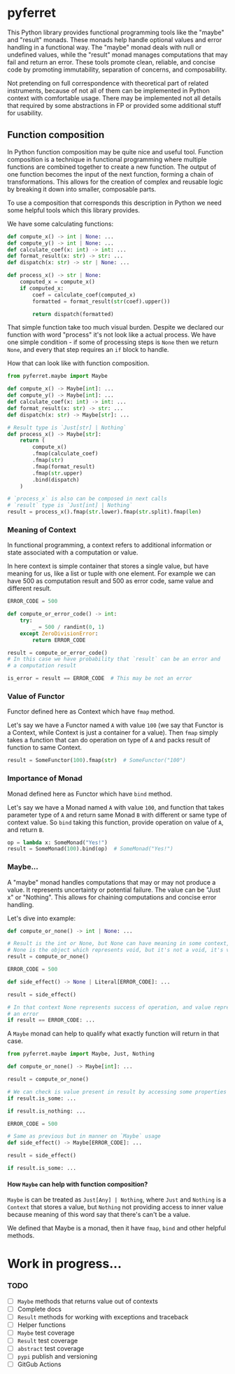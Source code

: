 # pyferret

This Python library provides functional programming tools like the "maybe" and "result" monads. These monads help handle optional values and error handling in a functional way. The "maybe" monad deals with null or undefined values, while the "result" monad manages computations that may fail and return an error. These tools promote clean, reliable, and concise code by promoting immutability, separation of concerns, and composability.

Not pretending on full correspondence with theoretical part of related instruments, because of not all of them can be implemented in Python context with comfortable usage. There may be implemented not all details that required by some abstractions in FP or provided some additional stuff for usability.

## Function composition

In Python function composition may be quite nice and useful tool. Function composition is a technique in functional programming where multiple functions are combined together to create a new function. The output of one function becomes the input of the next function, forming a chain of transformations. This allows for the creation of complex and reusable logic by breaking it down into smaller, composable parts.

To use a composition that corresponds this description in Python we need some helpful tools which this library provides.

We have some calculating functions:
```python
def compute_x() -> int | None: ...
def compute_y() -> int | None: ...
def calculate_coef(x: int) -> int: ...
def format_result(x: str) -> str: ...
def dispatch(x: str) -> str | None: ...

def process_x() -> str | None:
    computed_x = compute_x()
    if computed_x:
        coef = calculate_coef(computed_x)
        formatted = format_result(str(coef).upper())

        return dispatch(formatted)
```

That simple function take too much visual burden. Despite we declared our function with word "process" it's not look like a actual process. We have one simple condition - if some of processing steps is `None` then we return `None`, and every that step requires an `if` block to handle.

How that can look like with function composition.

```python
from pyferret.maybe import Maybe

def compute_x() -> Maybe[int]: ...
def compute_y() -> Maybe[int]: ...
def calculate_coef(x: int) -> int: ...
def format_result(x: str) -> str: ...
def dispatch(x: str) -> Maybe[str]: ...

# Result type is `Just[str] | Nothing`
def process_x() -> Maybe[str]:
    return (
        compute_x()
        .fmap(calculate_coef)
        .fmap(str)
        .fmap(format_result)
        .fmap(str.upper)
        .bind(dispatch)
    )

# `process_x` is also can be composed in next calls
# `result` type is `Just[int] | Nothing`
result = process_x().fmap(str.lower).fmap(str.split).fmap(len)
```

### Meaning of Context

In functional programming, a context refers to additional information or state associated with a computation or value.

In here context is simple container that stores a single value, but have meaning for us, like a list or tuple with one element. For example we can have 500 as computation result and 500 as error code, same value and different result.

```python
ERROR_CODE = 500

def compute_or_error_code() -> int:
    try:
        _ = 500 / randint(0, 1)
    except ZeroDivisionError:
        return ERROR_CODE

result = compute_or_error_code()
# In this case we have probability that `result` can be an error and
# a computation result

is_error = result == ERROR_CODE  # This may be not an error
```

### Value of Functor

Functor defined here as Context which have `fmap` method. 

Let's say we have a Functor named `A` with value `100` (we say that Functor is a Context, while Context is just a container for a value). Then `fmap` simply takes a function that can do operation on type of `A` and packs result of function to same Context.

```python
result = SomeFunctor(100).fmap(str)  # SomeFunctor("100")
```

### Importance of Monad

Monad defined here as Functor which have `bind` method.

Let's say we have a Monad named `A` with value `100`, and function that takes parameter type of `A` and return same Monad `B` with different or same type of context value. So `bind` taking this function, provide operation on value of `A`, and return `B`.

```python
op = lambda x: SomeMonad("Yes!")
result = SomeMonad(100).bind(op)  # SomeMonad("Yes!")
```

### Maybe...

A "maybe" monad handles computations that may or may not produce a value. It represents uncertainty or potential failure. The value can be "Just x" or "Nothing". This allows for chaining computations and concise error handling.

Let's dive into example:

```python
def compute_or_none() -> int | None: ...

# Result is the int or None, but None can have meaning in some context,
# None is the object which represents void, but it's not a void, it's value
result = compute_or_none()

ERROR_CODE = 500

def side_effect() -> None | Literal[ERROR_CODE]: ...

result = side_effect()

# In that context None represents success of operation, and value represent
# an error
if result == ERROR_CODE: ...
```

A `Maybe` monad can help to qualify what exactly function will return in that case.

```python
from pyferret.maybe import Maybe, Just, Nothing

def compute_or_none() -> Maybe[int]: ...

result = compute_or_none()

# We can check is value present in result by accessing some properties
if result.is_some: ...

if result.is_nothing: ...

ERROR_CODE = 500

# Same as previous but in manner on `Maybe` usage
def side_effect() -> Maybe[ERROR_CODE]: ...

result = side_effect()

if result.is_some: ...
```

#### How `Maybe` can help with function composition?

`Maybe` is can be treated as `Just[Any] | Nothing`, where `Just` and `Nothing` is a `Context` that stores a value, but `Nothing` not providing access to inner value because meaning of this word say that there's can't be a value.

We defined that Maybe is a monad, then it have `fmap`, `bind` and other helpful methods.

# Work in progress...

### TODO

- [ ] `Maybe` methods that returns value out of contexts
- [ ] Complete docs
- [ ] `Result` methods for working with exceptions and traceback
- [ ] Helper functions
- [ ] `Maybe` test coverage
- [ ] `Result` test coverage
- [ ] `abstract` test coverage
- [ ] `pypi` publish and versioning
- [ ] GitGub Actions